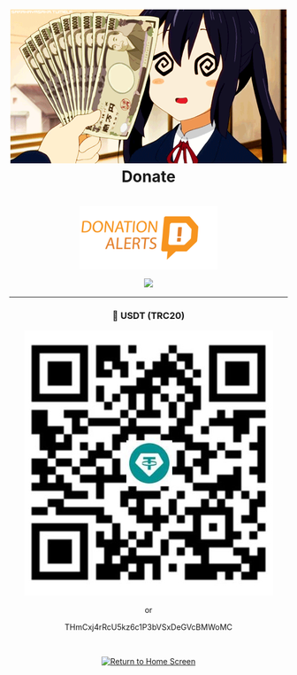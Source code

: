 <!DOCTYPE html>
<html>
<body>
	<h1 align="center">
		<img src="res/donate.gif">
		<br>
		Donate
	</h1><br>
	<div align="center">

<a href="https://www.donationalerts.com/r/dxsarz" target="_blank">
  <img src="https://github.com/xXxCLOTIxXx/xXxCLOTIxXx/blob/main/res/da.png" alt="Donation Alerts" width="250">
</a>
<br>
		
<a href="https://www.buymeacoffee.com/xsarz"><img src="https://img.buymeacoffee.com/button-api/?text=Buy me a coffee&emoji=&slug=xsarz&button_colour=FF5F5F&font_colour=ffffff&font_family=Comic&outline_colour=000000&coffee_colour=FFDD00" /></a>

<hr>

### 📲 USDT (TRC20)

<img src="res/USDT (TRC20).jpg">
<br>
<p>or</p>
<p>THmCxj4rRcU5kz6c1P3bVSxDeGVcBMWoMC</p>
<br>

[![Return to Home Screen](https://img.shields.io/badge/Home_Screen-000000?style=for-the-badge&logo=home&logoColor=white)](https://github.com/xXxCLOTIxXx)
</div>
</body>
<html>


